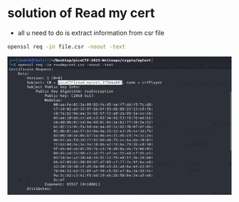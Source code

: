 # solution of Read my cert

- all u need to do is extract information from csr file
```bash
openssl req -in file.csr -noout -text
```
<img src="flag.png" alt="flag" align="center">